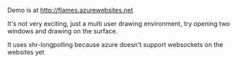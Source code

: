 Demo is at http://flames.azurewebsites.net

It's not very exciting, just a multi user drawing environment, try opening two windows and drawing on the surface.

It uses xhr-longpolling because azure doesn't support websockets on the websites yet
